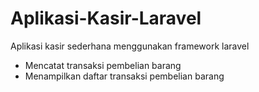 # Aplikasi-Kasir-Laravel

Aplikasi kasir sederhana menggunakan framework laravel

- Mencatat transaksi pembelian barang
- Menampilkan daftar transaksi pembelian barang
